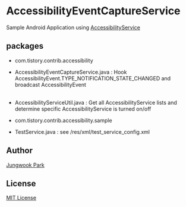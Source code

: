 # AccessibilityEventCaptureService

Sample Android Application using [AccessibilityService](http://developer.android.com/reference/android/accessibilityservice/AccessibilityService.html)

## packages
- com.tistory.contrib.accessibility
 - AccessibilityEventCaptureService.java : Hook AccessibilityEvent.TYPE\_NOTIFICATION\_STATE\_CHANGED and broadcast AccessibilityEvent
<br/><br/>
 - AccessibilityServiceUtil.java : Get all AccessibilityService lists and determine specific AccessibilityService is turned on/off

- com.tistory.contrib.accessibility.sample
 - TestService.java : see /res/xml/test\_service\_config.xml

## Author
[Jungwook Park](https://github.com/genju83)

## License

[MIT License](http://en.wikipedia.org/wiki/MIT_License)

